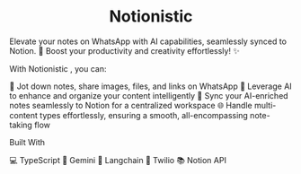 <h1 align="center">Notionistic</h1>

Elevate your notes on WhatsApp with AI capabilities, seamlessly synced to Notion. 🚀 Boost your productivity and creativity effortlessly! ✨

With Notionistic , you can:

📝 Jot down notes, share images, files, and links on WhatsApp
🧠 Leverage AI to enhance and organize your content intelligently
📂 Sync your AI-enriched notes seamlessly to Notion for a centralized workspace
🌐 Handle multi-content types effortlessly, ensuring a smooth, all-encompassing note-taking flow

Built With

💻 TypeScript
🤖 Gemini
🔗 Langchain
📲 Twilio
📚 Notion API
